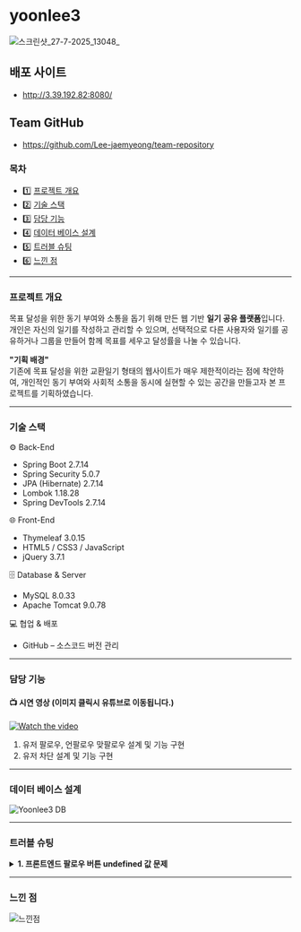 # yoonlee3
![스크린샷_27-7-2025_13048_](https://github.com/user-attachments/assets/05e00f73-9ee7-46c6-b830-4c80146b1eb3)

## 배포 사이트
- http://3.39.192.82:8080/

## Team GitHub
- https://github.com/Lee-jaemyeong/team-repository

### 목차
- 1️⃣ [프로젝트 개요](#프로젝트-개요)
- 2️⃣ [기술 스택](#기술-스택)
- 3️⃣ [담당 기능](#담당-기능)
- 4️⃣ [데이터 베이스 설계](#데이터-베이스-설계)
- 5️⃣ [트러블 슈팅](#트러블-슈팅)
- 6️⃣ [느낀 점](#느낀-점)

<hr/>

### 프로젝트 개요
목표 달성을 위한 동기 부여와 소통을 돕기 위해 만든 웹 기반 **일기 공유 플랫폼**입니다.
개인은 자신의 일기를 작성하고 관리할 수 있으며, 선택적으로 다른 사용자와 일기를 공유하거나 그룹을 만들어 함께 목표를 세우고 달성률을 나눌 수 있습니다.

**"기획 배경"** <br/>
기존에 목표 달성을 위한 교환일기 형태의 웹사이트가 매우 제한적이라는 점에 착안하여,
개인적인 동기 부여와 사회적 소통을 동시에 실현할 수 있는 공간을 만들고자 본 프로젝트를 기획하였습니다.
<hr/>

### 기술 스택
⚙️ Back-End
- Spring Boot 2.7.14
- Spring Security 5.0.7
- JPA (Hibernate) 2.7.14
- Lombok 1.18.28
- Spring DevTools 2.7.14

🌐 Front-End
- Thymeleaf 3.0.15
- HTML5 / CSS3 / JavaScript
- jQuery 3.7.1

🗄 Database & Server
- MySQL 8.0.33
- Apache Tomcat 9.0.78

💻 협업 & 배포
- GitHub – 소스코드 버전 관리

<hr/>

### 담당 기능
#### 📺 시연 영상 (이미지 클릭시 유튜브로 이동됩니다.)

[![Watch the video](https://github.com/user-attachments/assets/4230162a-273b-4fd0-9b43-8c85db57b1bd)](https://www.youtube.com/watch?v=fyXjxewcSSE)

1. 유저 팔로우, 언팔로우 맞팔로우 설계 및 기능 구현
2. 유저 차단 설계 및 기능 구현


<hr/>

### 데이터 베이스 설계

![Yoonlee3 DB](https://github.com/user-attachments/assets/1e2e1bd1-4ec0-488a-9698-80bafa37e77a)

<hr/>

### 트러블 슈팅
<details>
  <summary><strong>1. 프론트엔드 팔로우 버튼 undefined 값 문제</strong></summary>
  • <strong>문제 상황</strong>: 서버에서 받아온 일부 사용자 데이터 필드가 null 또는 누락되어, 프론트엔드에서 undefined 값으로 출력되며 UI가 깨짐
  <br/>
  • <strong>원인 분석</strong>: 서버 JSON 데이터에 null/빈 값 포함 → 프론트엔드에서 예외처리 없이 바인딩
  <br/>
  • <strong>해결 방법</strong>: Thymeleaf 내에서 th:if, th:unless 조건문으로 기본값 렌더링 처리하여 UX 안정성 확보
    • <strong>효과</strong>: 서버 응답 스펙 명확화 및 필드 기본값 초기화로 프론트/백엔드 데이터 불일치 최소화

1.	프론트엔드 팔로우 버튼 undefined 값 문제
•	문제: 서버에서 받아온 일부 사용자 데이터 필드가 null 또는 누락되어, 프론트엔드에서 undefined 값으로 출력되며 UI가 깨짐
•	원인 분석: 서버 JSON 데이터에 null/빈 값 포함 → 프론트엔드에서 예외처리 없이 바인딩
•	해결방안: Thymeleaf 내에서 th:if, th:unless 조건문으로 기본값 렌더링 처리하여 UX 안정성 확보
•	효과: 서버 응답 스펙 명확화 및 필드 기본값 초기화로 프론트/백엔드 데이터 불일치 최소화

2.	차단한 사용자가 친구/팔로잉 목록에 계속 노출
•	문제: 차단한 사용자가 여전히 목록에 노출되고, UI에 차단 상태 반영 안 됨
•	원인 분석: DB 쿼리에서 차단 상태 조건 누락 → 필터링 미흡
•	해결방안:
백엔드 쿼리 수정: 사용자 관계 테이블에서 차단 관계 조건 추가 (예: WHERE blocked = false)
프론트엔드: 렌더링 시 차단 사용자 추가 필터링 적용
•	효과: 차단 기능 신뢰성 강화 및 사용자 경험 향상

3.	팔로우/차단 후 즉시 UI 반영 안 됨
•	문제: 상태 변경 후에도 UI가 즉시 업데이트되지 않고 새로고침 필요
•	원인 분석: API 호출 성공 후에도 프론트엔드 상태 갱신 로직 누락
•	해결방안: 액션 성공 시 isFollowing, isBlocked 상태 직접 업데이트하거나, 데이터 재요청(fetch)으로 UI 동기화
•	효과: 변경 사항이 실시간 반영되어 직관적이고 자연스러운 UX 제공


</details>
<hr/>

### 느낀 점

![느낀점](https://github.com/user-attachments/assets/d10d43ec-55ad-490e-a0ab-fd0251924a74)
